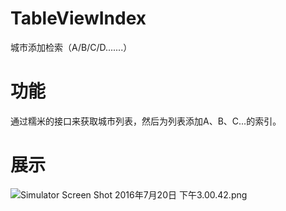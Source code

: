 # TableViewIndex
城市添加检索（A/B/C/D.......）
# 功能
通过糯米的接口来获取城市列表，然后为列表添加A、B、C...的索引。
# 展示
![Simulator Screen Shot 2016年7月20日 下午3.00.42.png](https://ooo.0o0.ooo/2016/07/20/578f2392d9fa7.png)
